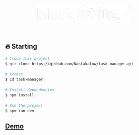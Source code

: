 <div align="center" id="top"> 
   <img src="./src/components/sidebar/logo.png" alt="Logo" />
</div>
  
&#xa0;

## 🔥 Starting

```bash
# Clone this project
$ git clone https://github.com/Nastakalow/task-manager.git

# Access
$ cd task-manager

# Install dependencies
$ npm install

# Run the project
$ npm run dev

```

## [Demo](https://task-manager-blackwhite.netlify.app)
